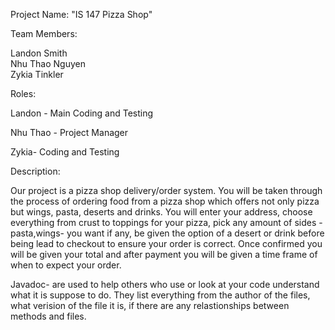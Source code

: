 Project Name: "IS 147 Pizza Shop"

Team Members:

Landon Smith           
Nhu Thao Nguyen            
Zykia Tinkler        

Roles:

Landon - Main Coding and Testing

Nhu Thao - Project Manager

Zykia- Coding and Testing

Description:

Our project is a pizza shop delivery/order system. You will be taken through the process of ordering food from a pizza shop 
which offers not only pizza but wings, pasta, deserts and drinks. You will enter your address, choose everything from crust to toppings for your
pizza, pick any amount of sides -pasta,wings- you want if any, be given the option of a desert or drink before being lead to checkout to ensure your order is correct. 
Once confirmed you will be given your total and after payment you will be given a time frame of when to expect your order.

Javadoc- are used to help others who use or look at your code understand what it is suppose to do. They list everything from the author of the files, what verision of the file it is, if there are any relastionships between methods and files. 






